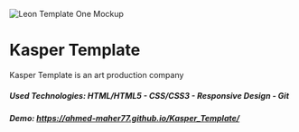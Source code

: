 ![Leon Template One Mockup](https://github.com/Ahmed-Maher77/Leon_Template/assets/112467034/c3d9a99e-4b49-4b57-b478-02534cd71618)

# Kasper Template
Kasper Template is an art production company

##### Used Technologies: HTML/HTML5 - CSS/CSS3 - Responsive Design - Git
##### Demo: https://ahmed-maher77.github.io/Kasper_Template/
